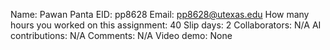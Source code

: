 Name: Pawan Panta
EID: pp8628
Email: pp8628@utexas.edu
How many hours you worked on this assignment: 40
Slip days: 2
Collaborators: N/A
AI contributions: N/A
Comments: N/A
Video demo: None
